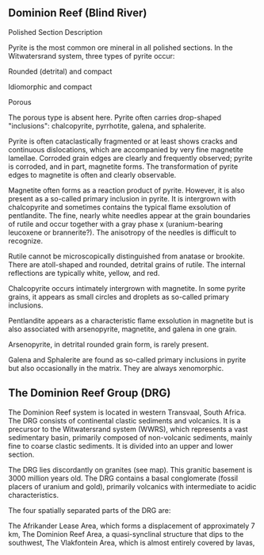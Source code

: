 ## Dominion Reef (Blind River)

Polished Section Description

Pyrite is the most common ore mineral in all polished sections.
In the Witwatersrand system, three types of pyrite occur:

Rounded (detrital) and compact

Idiomorphic and compact

Porous

The porous type is absent here. Pyrite often carries drop-shaped "inclusions": chalcopyrite, pyrrhotite, galena, and sphalerite.


Pyrite is often cataclastically fragmented or at least shows cracks and continuous dislocations, which are accompanied by very fine magnetite lamellae. 
Corroded grain edges are clearly and frequently observed; pyrite is corroded, and in part, magnetite forms. The transformation of pyrite edges to magnetite is often and clearly observable.

Magnetite often forms as a reaction product of pyrite. However, it is also present as a so-called primary inclusion in pyrite. It is intergrown with chalcopyrite and sometimes contains the typical flame exsolution of pentlandite. 
The fine, nearly white needles appear at the grain boundaries of rutile and occur together with a gray phase x (uranium-bearing leucoxene or brannerite?). The anisotropy of the needles is difficult to recognize.

Rutile cannot be microscopically distinguished from anatase or brookite. There are atoll-shaped and rounded, detrital grains of rutile. The internal reflections are typically white, yellow, and red.

Chalcopyrite occurs intimately intergrown with magnetite. In some pyrite grains, it appears as small circles and droplets as so-called primary inclusions.

Pentlandite appears as a characteristic flame exsolution in magnetite but is also associated with arsenopyrite, magnetite, and galena in one grain.

Arsenopyrite, in detrital rounded grain form, is rarely present.

Galena and Sphalerite are found as so-called primary inclusions in pyrite but also occasionally in the matrix. They are always xenomorphic.

## The Dominion Reef Group (DRG)

The Dominion Reef system is located in western Transvaal, South Africa. The DRG consists of continental clastic sediments and volcanics. It is a precursor to the Witwatersrand system (WWRS), 
which represents a vast sedimentary basin, primarily composed of non-volcanic sediments, mainly fine to coarse clastic sediments. It is divided into an upper and lower section.

The DRG lies discordantly on granites (see map). This granitic basement is 3000 million years old.
The DRG contains a basal conglomerate (fossil placers of uranium and gold), primarily volcanics with intermediate to acidic characteristics.

The four spatially separated parts of the DRG are:

The Afrikander Lease Area, which forms a displacement of approximately 7 km,
The Dominion Reef Area, a quasi-synclinal structure that dips to the southwest,
The Vlakfontein Area, which is almost entirely covered by lavas,
